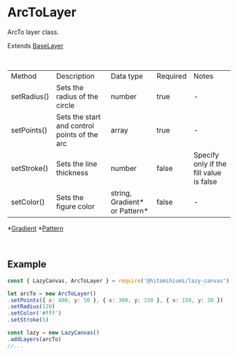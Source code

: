 # ArcToLayer

ArcTo layer class.

Extends [BaseLayer](./baselayer.md)

<br>

<table>
    <tr>
        <td>Method</td>
        <td>Description</td>
        <td>Data type</td>
        <td>Required</td>
        <td>Notes</td>
    </tr>
    <tr>
        <td>setRadius()</td>
        <td>Sets the radius of the circle</td>
        <td>number</td>
        <td>true</td>
        <td>-</td>
    </tr>
    <tr>
        <td>setPoints()</td>
        <td>Sets the start and control points of the arc</td>
        <td>array</td>
        <td>true</td>
        <td>-</td>
    </tr>
    <tr>
        <td>setStroke()</td>
        <td>Sets the line thickness</td>
        <td>number</td>
        <td>false</td>
        <td>Specify only if the fill value is false</td>
    </tr>
    <tr>
        <td>setColor()</td>
        <td>Sets the figure color</td>
        <td>string, Gradient* or Pattern*</td>
        <td>false</td>
        <td>-</td>
    </tr>
</table>

*[Gradient](./gradient.md)
*[Pattern](./pattern.md)

<br>

## Example

```js
const { LazyCanvas, ArcToLayer } = require('@hitomihiumi/lazy-canvas')

let arcTo = new ArcToLayer()
.setPoints({ x: 400, y: 50 }, { x: 300, y: 230 }, { x: 150, y: 20 })
.setRadius(120)
.setColor('#fff')
.setStroke(5)

const lazy = new LazyCanvas()
.addLayers(arcTo)
//...
```